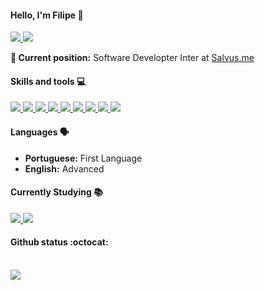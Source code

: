 #### Hello, I'm Filipe :sparkler:
<a href="https://github.com/filipemelo2002">
  <img src="https://komarev.com/ghpvc/?username=filipemelo2002&style=flat-square" />
</a>
<a href="https://github.com/filipemelo2002">
  <img src="https://img.shields.io/github/followers/filipemelo2002?style=social" />
</a>
<br >

**:briefcase: Current position:** Software Developter Inter at [Salvus.me](https://salvus.me/)

#### Skills and tools :computer:

<a href="https://github.com/filipemelo2002">
  <img src="https://img.shields.io/badge/HTML5-E34F26?style=for-the-badge&logo=html5&logoColor=white" />
</a>
<a href="https://github.com/filipemelo2002">
  <img src="https://img.shields.io/badge/CSS3-1572B6?style=for-the-badge&logo=css3&logoColor=white" />
</a>
<a href="https://github.com/filipemelo2002">
  <img src="https://img.shields.io/badge/JavaScript-F7DF1E?style=for-the-badge&logo=javascript&logoColor=black" />
</a>
<a href="https://github.com/filipemelo2002">
  <img src="https://img.shields.io/badge/React-20232A?style=for-the-badge&logo=react&logoColor=61DAFB" />
</a>
<a href="https://github.com/filipemelo2002">
  <img src="https://img.shields.io/badge/React_Native-20232A?style=for-the-badge&logo=react&logoColor=61DAFB" />
</a>
<a href="https://github.com/filipemelo2002">
  <img src="https://img.shields.io/badge/Node.js-43853D?style=for-the-badge&logo=node.js&logoColor=white" />
</a>
<a href="https://github.com/filipemelo2002">
  <img src="https://img.shields.io/badge/TypeScript-007ACC?style=for-the-badge&logo=typescript&logoColor=white" />
</a>
<a href="https://github.com/filipemelo2002">
  <img src="https://img.shields.io/badge/PostgreSQL-316192?style=for-the-badge&logo=postgresql&logoColor=whitee" />
</a>
<a href="https://github.com/filipemelo2002">
  <img src="https://img.shields.io/badge/MongoDB-4EA94B?style=for-the-badge&logo=mongodb&logoColor=white" />
</a>

#### Languages :speaking_head:
- **Portuguese:** First Language
- **English:** Advanced

#### Currently Studying :books:

<a href="https://github.com/filipemelo2002">
  <img src="https://img.shields.io/badge/C%23-239120?style=for-the-badge&logo=c-sharp&logoColor=white" />
</a>
<a href="https://github.com/filipemelo2002">
  <img src="https://img.shields.io/badge/.NET-5C2D91?style=for-the-badge&logo=.net&logoColor=white" />
</a>

#### Github status :octocat: 
<br>
<a href="https://github.com/filipemelo2002">
  <img src="https://github-readme-stats.vercel.app/api?username=filipemelo2002&show_icons=true&hide_border=true" />
</a>

